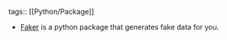 tags:: [[Python/Package]]

- [Faker](https://pypi.org/project/Faker/) is a python package that generates fake data for you.